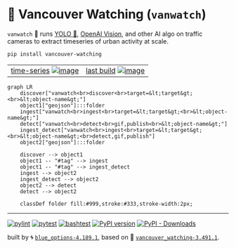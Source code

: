 # 🌈 Vancouver Watching (`vanwatch`)

`vanwatch` 🌈 runs [YOLO 🚀](https://github.com/ultralytics/ultralytics), [OpenAI Vision](https://github.com/kamangir/openai-commands/tree/main/openai_commands/vision), and other AI algo on traffic cameras to extract timeseries of urban activity at scale.


```bash
pip install vancouver-watching
```

|   |   |
| --- | --- |
| [time-series](https://kamangir-public.s3.ca-central-1.amazonaws.com/vanwatch-cache-2024-02-28-21-04-19-26236.tar.gz) [![image](https://kamangir-public.s3.ca-central-1.amazonaws.com/2024-01-06-20-39-46-73614/2024-01-06-20-39-46-73614-2X.gif?raw=true&random=04hhqyflqa9wrcm8)](https://kamangir-public.s3.ca-central-1.amazonaws.com/vanwatch-cache-2024-02-28-21-04-19-26236.tar.gz) | [last build](https://kamangir-public.s3.ca-central-1.amazonaws.com/test_vancouver_watching_ingest/animation.gif?raw=true&random=jf5r4kxf5b7lh4ap) [![image](https://kamangir-public.s3.ca-central-1.amazonaws.com/test_vancouver_watching_ingest/animation.gif?raw=true&random=cvbmlncc7toklxiz)](https://kamangir-public.s3.ca-central-1.amazonaws.com/test_vancouver_watching_ingest/animation.gif?raw=true&random=jf5r4kxf5b7lh4ap) |


```mermaid
graph LR
    discover["vanwatch<br>discover<br>target=&lt;target&gt;<br>&lt;object-name&gt;"]
    object1["geojson"]:::folder
    ingest["vanwatch<br>ingest<br>target=&lt;target&gt;<br>&lt;object-name&gt;"]
    detect["vanwatch<br>detect<br>gif,publish<br>&lt;object-name&gt;"]
    ingest_detect["vanwatch<br>ingest<br>target=&lt;target&gt;<br>&lt;object-name&gt;<br>detect,gif,publish"]
    object2["geojson"]:::folder

    discover --> object1
    object1 -- "#tag" --> ingest
    object1 -- "#tag" --> ingest_detect
    ingest --> object2
    ingest_detect --> object2
    object2 --> detect
    detect --> object2

    classDef folder fill:#999,stroke:#333,stroke-width:2px;
```

---


[![pylint](https://github.com/kamangir/vancouver-watching/actions/workflows/pylint.yml/badge.svg)](https://github.com/kamangir/vancouver-watching/actions/workflows/pylint.yml) [![pytest](https://github.com/kamangir/vancouver-watching/actions/workflows/pytest.yml/badge.svg)](https://github.com/kamangir/vancouver-watching/actions/workflows/pytest.yml) [![bashtest](https://github.com/kamangir/vancouver-watching/actions/workflows/bashtest.yml/badge.svg)](https://github.com/kamangir/vancouver-watching/actions/workflows/bashtest.yml) [![PyPI version](https://img.shields.io/pypi/v/vancouver-watching.svg)](https://pypi.org/project/vancouver-watching/) [![PyPI - Downloads](https://img.shields.io/pypi/dd/vancouver-watching)](https://pypistats.org/packages/vancouver-watching)

built by 🌀 [`blue_options-4.189.1`](https://github.com/kamangir/awesome-bash-cli), based on 🌈 [`vancouver_watching-3.491.1`](https://github.com/kamangir/vancouver-watching).


